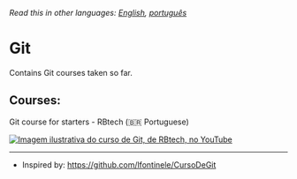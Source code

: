 *Read this in other languages: [English](readme.md), [português](readme.pt.md)*

# Git

Contains Git courses taken so far.

## Courses:

Git course for starters - RBtech (:brazil: Portuguese)

[![Imagem ilustrativa do curso de Git, de RBtech, no YouTube](https://img.youtube.com/vi/-GhA2JPImgU/mqdefault.jpg)](courses/rbtech/readme.md)

---

* Inspired by: https://github.com/lfontinele/CursoDeGit
